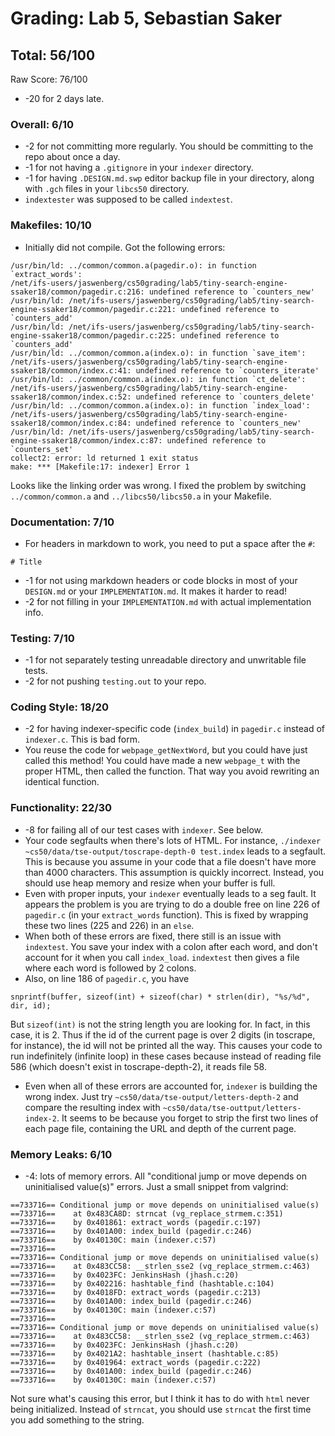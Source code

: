 # Grading: Lab 5, Sebastian Saker
## Total: 56/100

Raw Score: 76/100

* -20 for 2 days late.

### Overall: 6/10

* -2 for not committing more regularly. You should be committing to the repo about once a day.
* -1 for not having a `.gitignore` in your `indexer` directory.
* -1 for having `.DESIGN.md.swp` editor backup file in your directory, along
with `.gch` files in your `libcs50` directory.
* `indextester` was supposed to be called `indextest`.

### Makefiles: 10/10

* Initially did not compile. Got the following errors:
```
/usr/bin/ld: ../common/common.a(pagedir.o): in function `extract_words':
/net/ifs-users/jaswenberg/cs50grading/lab5/tiny-search-engine-ssaker18/common/pagedir.c:216: undefined reference to `counters_new'
/usr/bin/ld: /net/ifs-users/jaswenberg/cs50grading/lab5/tiny-search-engine-ssaker18/common/pagedir.c:221: undefined reference to `counters_add'
/usr/bin/ld: /net/ifs-users/jaswenberg/cs50grading/lab5/tiny-search-engine-ssaker18/common/pagedir.c:225: undefined reference to `counters_add'
/usr/bin/ld: ../common/common.a(index.o): in function `save_item':
/net/ifs-users/jaswenberg/cs50grading/lab5/tiny-search-engine-ssaker18/common/index.c:41: undefined reference to `counters_iterate'
/usr/bin/ld: ../common/common.a(index.o): in function `ct_delete':
/net/ifs-users/jaswenberg/cs50grading/lab5/tiny-search-engine-ssaker18/common/index.c:52: undefined reference to `counters_delete'
/usr/bin/ld: ../common/common.a(index.o): in function `index_load':
/net/ifs-users/jaswenberg/cs50grading/lab5/tiny-search-engine-ssaker18/common/index.c:84: undefined reference to `counters_new'
/usr/bin/ld: /net/ifs-users/jaswenberg/cs50grading/lab5/tiny-search-engine-ssaker18/common/index.c:87: undefined reference to `counters_set'
collect2: error: ld returned 1 exit status
make: *** [Makefile:17: indexer] Error 1
```
Looks like the linking order was wrong. I fixed the problem by switching
`../common/common.a` and `../libcs50/libcs50.a` in your Makefile.

### Documentation: 7/10

* For headers in markdown to work, you need to put a space after the `#`:
```
# Title
```
* -1 for not using markdown headers or code blocks in most of your `DESIGN.md`
or your `IMPLEMENTATION.md`. It makes it harder to read!
* -2 for not filling in your `IMPLEMENTATION.md` with actual implementation info.

### Testing: 7/10

* -1 for not separately testing unreadable directory and unwritable file tests.
* -2 for not pushing `testing.out` to your repo.

### Coding Style: 18/20

* -2 for having indexer-specific code (`index_build`) in `pagedir.c` instead of `indexer.c`. This is bad form.
* You reuse the code for `webpage_getNextWord`, but you could have just called this method!
You could have made a new `webpage_t` with the proper HTML, then called the function. That way you avoid rewriting an identical function.

### Functionality: 22/30

* -8 for failing all of our test cases with `indexer`. See below.
* Your code segfaults when there's lots of HTML. For instance,
`./indexer ~cs50/data/tse-output/toscrape-depth-0 test.index` leads to a segfault.
This is because you assume in your code that a file doesn't have more than 4000 characters.
This assumption is quickly incorrect. Instead, you should use heap memory
and resize when your buffer is full.
* Even with proper inputs, your `indexer` eventually leads to a seg fault.
It appears the problem is you are trying to do a double free on line 226 of `pagedir.c`
(in your `extract_words` function). This is fixed by wrapping these two lines (225 and 226)
in an `else`.
* When both of these errors are fixed, there still is an issue with
`indextest`. You save your index with a colon after each word, and don't
account for it when you call `index_load`. `indextest` then gives a file
where each word is followed by 2 colons.
* Also, on line 186 of `pagedir.c`, you have
```
snprintf(buffer, sizeof(int) + sizeof(char) * strlen(dir), "%s/%d", dir, id);
```
But `sizeof(int)` is not the string length you are looking for. In fact, in
this case, it is 2. Thus if the id of the current page is over 2 digits (in toscrape, for instance),
the id will not be printed all the way. This causes your code to run
indefinitely (infinite loop) in these cases because instead of reading file 586
(which doesn't exist in toscrape-depth-2), it reads file 58.
* Even when all of these errors are accounted for, `indexer` is building the
wrong index. Just try `~cs50/data/tse-output/letters-depth-2` and compare the
resulting index with `~cs50/data/tse-outtput/letters-index-2`. It seems to be
because you forget to strip the first two lines of each page file, containing
the URL and depth of the current page.

### Memory Leaks: 6/10

* -4: lots of memory errors. All "conditional jump or move depends on uninitialised value(s)" errors.
Just a small snippet from valgrind:
```
==733716== Conditional jump or move depends on uninitialised value(s)
==733716==    at 0x483CA8D: strncat (vg_replace_strmem.c:351)
==733716==    by 0x401861: extract_words (pagedir.c:197)
==733716==    by 0x401A00: index_build (pagedir.c:246)
==733716==    by 0x40130C: main (indexer.c:57)
==733716== 
==733716== Conditional jump or move depends on uninitialised value(s)
==733716==    at 0x483CC58: __strlen_sse2 (vg_replace_strmem.c:463)
==733716==    by 0x4023FC: JenkinsHash (jhash.c:20)
==733716==    by 0x402216: hashtable_find (hashtable.c:104)
==733716==    by 0x4018FD: extract_words (pagedir.c:213)
==733716==    by 0x401A00: index_build (pagedir.c:246)
==733716==    by 0x40130C: main (indexer.c:57)
==733716== 
==733716== Conditional jump or move depends on uninitialised value(s)
==733716==    at 0x483CC58: __strlen_sse2 (vg_replace_strmem.c:463)
==733716==    by 0x4023FC: JenkinsHash (jhash.c:20)
==733716==    by 0x4021A2: hashtable_insert (hashtable.c:85)
==733716==    by 0x401964: extract_words (pagedir.c:222)
==733716==    by 0x401A00: index_build (pagedir.c:246)
==733716==    by 0x40130C: main (indexer.c:57)
```
Not sure what's causing this error, but I think it has to do with `html` never being initialized.
Instead of `strncat`, you should use `strncat` the first time you add something to the string.


